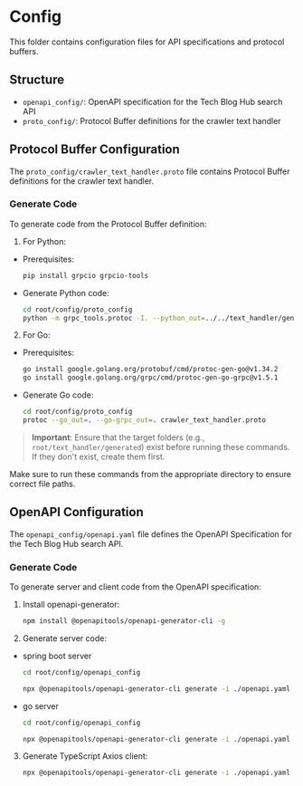 # Config

This folder contains configuration files for API specifications and protocol buffers.

## Structure

- `openapi_config/`: OpenAPI specification for the Tech Blog Hub search API
- `proto_config/`: Protocol Buffer definitions for the crawler text handler

## Protocol Buffer Configuration

The `proto_config/crawler_text_handler.proto` file contains Protocol Buffer definitions for the crawler text handler.

### Generate Code

To generate code from the Protocol Buffer definition:

1. For Python:
- Prerequisites:
  ```bash
  pip install grpcio grpcio-tools
  ```
- Generate Python code:
  ```bash
  cd root/config/proto_config
  python -m grpc_tools.protoc -I. --python_out=../../text_handler/generated --grpc_python_out=../../text_handler/generated crawler_text_handler.proto
  ```
2. For Go:
- Prerequisites:
  ```bash
  go install google.golang.org/protobuf/cmd/protoc-gen-go@v1.34.2
  go install google.golang.org/grpc/cmd/protoc-gen-go-grpc@v1.5.1
  ```
- Generate Go code:
  ```bash
  cd root/config/proto_config
  protoc --go_out=. --go-grpc_out=. crawler_text_handler.proto
  ```
> **Important**: Ensure that the target folders (e.g., `root/text_handler/generated`) exist before running these commands. If they don't exist, create them first.

Make sure to run these commands from the appropriate directory to ensure correct file paths.

## OpenAPI Configuration

The `openapi_config/openapi.yaml` file defines the OpenAPI Specification for the Tech Blog Hub search API. 

### Generate Code

To generate server and client code from the OpenAPI specification:

1. Install openapi-generator:
    ```bash
    npm install @openapitools/openapi-generator-cli -g
    ```
2. Generate server code:
  - spring boot server
    ```bash
    cd root/config/openapi_config
    ```
    ```bash
    npx @openapitools/openapi-generator-cli generate -i ./openapi.yaml -g spring -o ../../backend/generated-spring-server --additional-properties=useSpringBoot3=true,springBootVersion=3.1.3,artifactId=backend,artifactVersion=0.0.1-SNAPSHOT,delegatePattern=true
    ```
   - go server
        ```bash
        cd root/config/openapi_config
        ```
        ```bash
        npx @openapitools/openapi-generator-cli generate -i ./openapi.yaml -g go-server -o ../../backend/generated-go-server --additional-properties=packageName=generated,generateInterfaces=true,enumClassPrefix=true,structPrefix=true
        ```

3. Generate TypeScript Axios client:
   ```bash
   npx @openapitools/openapi-generator-cli generate -i ./openapi.yaml -g typescript-axios -o ../../front/generated-typescript-client --additional-properties=supportsES6=true,npmName=tech-blog-hub-api-client
   ```